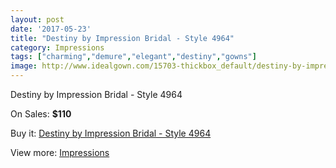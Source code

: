 ```yaml
---
layout: post
date: '2017-05-23'
title: "Destiny by Impression Bridal - Style 4964"
category: Impressions
tags: ["charming","demure","elegant","destiny","gowns"]
image: http://www.idealgown.com/15703-thickbox_default/destiny-by-impression-bridal-style-4964.jpg
---
```

Destiny by Impression Bridal - Style 4964

On Sales: **$110**
<a href="https://www.idealgown.com/en/impressions/6266-destiny-by-impression-bridal-style-4964.html"><amp-img layout="responsive" width="600" height="600" src="//www.idealgown.com/15703-thickbox_default/destiny-by-impression-bridal-style-4964.jpg" alt="Destiny by Impression Bridal - Style 4964 0" /></a>

Buy it: [Destiny by Impression Bridal - Style 4964](https://www.idealgown.com/en/impressions/6266-destiny-by-impression-bridal-style-4964.html "Destiny by Impression Bridal - Style 4964")

View more: [Impressions](https://www.idealgown.com/en/91-impressions "Impressions")
